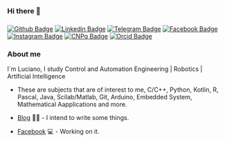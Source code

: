 ### Hi there 👋
###
<!--
**nascimento-luciano/nascimento-luciano** is a ✨ _special_ ✨ repository because its `README.md` (this file) appears on your GitHub profile.

Here are some ideas to get you started:

- 🔭 I’m currently working on ...
- 🌱 I’m currently learning ...
- 👯 I’m looking to collaborate on ...
- 🤔 I’m looking for help with ...
- 💬 Ask me about ...
- 📫 How to reach me: ...
- 😄 Pronouns: ...
- ⚡ Fun fact: ...
-->

[![Github Badge](https://img.shields.io/badge/-Github-000?style=flat-square&logo=Github&logoColor=white&link=https://github.com/nascimento-luciano)](https://github.com/nascimento-luciano)
[![Linkedin Badge](https://img.shields.io/badge/-LinkedIn-blue?style=flat-square&logo=Linkedin&logoColor=white&link=https://www.linkedin.com/in/nascimento-luciano/)](https://www.linkedin.com/in/nascimento-luciano)
[![Telegram Badge](https://img.shields.io/badge/-Telegram-2088ba?style=flat-square&labelColor=2088ba&logo=Telegram&logoColor=white&link=https://t.me/lucianosilvadonascimento)](https://t.me/lucianosilvadonascimento)
[![Facebook Badge](https://img.shields.io/badge/-Facebook-0092ff?style=flat-square&labelColor=0092ff&logo=Facebook&logoColor=white&link=https://www.facebook.com/satanaquia)](https://www.facebook.com/satanaquia)
[![Instagram Badge](https://img.shields.io/badge/-Instagram-d81e56?style=flat-square&labelColor=d81e56&logo=Instagram&logoColor=white&link=https://www.instagram.com/satanaquia)](https://www.instagram.com/satanaquia)
[![CNPq Badge](https://img.shields.io/badge/-CNPq-180783?style=flat-square&labelColor=180783&logo=CNPq&logoColor=white&link=http://lattes.cnpq.br/4809047964211685)](http://lattes.cnpq.br/4809047964211685)
[![Orcid Badge](https://img.shields.io/badge/-Orcid-93df0e?style=flat-square&labelColor=93df0e&logo=ORCID&logoColor=white&link=https://orcid.org/0000-0001-9353-3014)](https://orcid.org/0000-0001-9353-3014)


### About me
I´m Luciano, I study Control and Automation Engineering | Robotics | Artificial Intelligence

- These are subjects that are of interest to me, C/C++, Python, Kotlin, R, Pascal, Java, Scilab/Matlab, Git, Arduino, Embedded System, Mathematical Aapplications and more.

- [Blog](https://medium.com/@luciano.nascimento) ✍🏼 - I intend to write some things.
- [Facebook](https://www.facebook.com/satanaquia) 💻 - Working on it.
